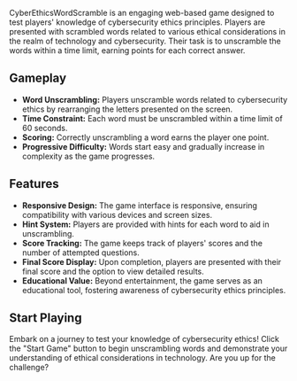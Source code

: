 CyberEthicsWordScramble is an engaging web-based game designed to test players' knowledge of cybersecurity ethics principles. Players are presented with scrambled words related to various ethical considerations in the realm of technology and cybersecurity. Their task is to unscramble the words within a time limit, earning points for each correct answer.

## Gameplay
- **Word Unscrambling:** Players unscramble words related to cybersecurity ethics by rearranging the letters presented on the screen.
- **Time Constraint:** Each word must be unscrambled within a time limit of 60 seconds.
- **Scoring:** Correctly unscrambling a word earns the player one point.
- **Progressive Difficulty:** Words start easy and gradually increase in complexity as the game progresses.

## Features
- **Responsive Design:** The game interface is responsive, ensuring compatibility with various devices and screen sizes.
- **Hint System:** Players are provided with hints for each word to aid in unscrambling.
- **Score Tracking:** The game keeps track of players' scores and the number of attempted questions.
- **Final Score Display:** Upon completion, players are presented with their final score and the option to view detailed results.
- **Educational Value:** Beyond entertainment, the game serves as an educational tool, fostering awareness of cybersecurity ethics principles.

## Start Playing
Embark on a journey to test your knowledge of cybersecurity ethics! Click the "Start Game" button to begin unscrambling words and demonstrate your understanding of ethical considerations in technology. Are you up for the challenge?
